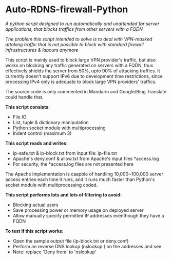 # Auto-RDNS-firewall-Python
*A python script designed to run automatically and unattended for server applications, that blocks traffics from other servers with a FQDN*

*The problem this script intended to solve is to deal with VPN-masked attaking traffic that is not possible to block with standard firewall infrustructures & labours anymore*

This script is mainly used to block large VPN provider's traffic, but also works on blocking any traffic generated on servers with a FQDN, thus effectively shields the server from 50%, upto 90% of attacking traffics. It currently doesn't support IPv6 due to development time restrictions, since processing IPv4 only is adequate to block large VPN providers' traffics.

The source code is only commented in Mandarin and Google/Bing Translate could handle that.

**This script consists:**
 - File IO
 - List, tuple & dictionary manipulation
 - Python socket module with multiprocessing
 - Indent control (maximum 3)

**This script reads and writes:**
 - ip-safe.txt & ip-block.txt from input file: ip-file.txt
 - Apache's deny.conf & allow.txt from Apache's input files \*access.log
 - For security, the \*access.log files are not presented here

The Apache implementation is caapble of handling 10,000~100,000 server access entries each time it runs, and it runs much faster than Python's socket module with multiprocessing coded.

**This script performs lots and lots of filtering to avoid:**
 - Blocking actual users
 - Save processing power or memory usage on deployed server
 - Allow manually specify permitted IP addresses eventhough they have a FQDN

**To test if this script works:**
 - Open the sample output file (ip-block.txt or deny.conf)
 - Perform an reverse DNS lookup (nslookup <ip-address>) on the addresses and see
 - Note: replace 'Deny from' to 'nslookup'
